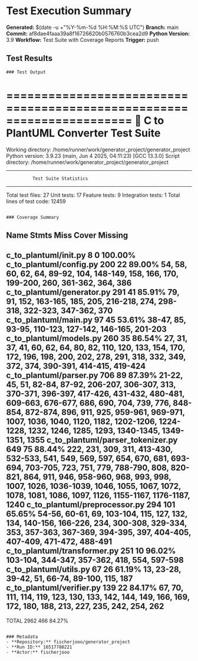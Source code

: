 # Test Execution Summary

**Generated:** $(date -u +"%Y-%m-%d %H:%M:%S UTC")
**Branch:** main
**Commit:** af8dae4faaa39a8f16726620b0576760b3cea2d9
**Python Version:** 3.9
**Workflow:** Test Suite with Coverage Reports
**Trigger:** push

## Test Results

```
### Test Output
```

======================================================================
                 🧪 C to PlantUML Converter Test Suite                 
======================================================================
Working directory: /home/runner/work/generator_project/generator_project
Python version: 3.9.23 (main, Jun  4 2025, 04:11:23) 
[GCC 13.3.0]
Script directory: /home/runner/work/generator_project/generator_project

--------------------------------------------------
              Test Suite Statistics               
--------------------------------------------------
Total test files: 27
Unit tests: 17
Feature tests: 9
Integration tests: 1
Total lines of test code: 12459
```

### Coverage Summary
```
Name                                Stmts   Miss   Cover   Missing
------------------------------------------------------------------
c_to_plantuml/__init__.py               8      0 100.00%
c_to_plantuml/config.py               200     22  89.00%   54, 58, 60, 62, 64, 89-92, 104, 148-149, 158, 166, 170, 199-200, 260, 361-362, 364, 386
c_to_plantuml/generator.py            291     41  85.91%   79, 91, 152, 163-165, 185, 205, 216-218, 274, 298-318, 322-323, 347-362, 370
c_to_plantuml/main.py                  97     45  53.61%   38-47, 85, 93-95, 110-123, 127-142, 146-165, 201-203
c_to_plantuml/models.py               260     35  86.54%   27, 31, 37, 41, 60, 62, 64, 80, 82, 110, 120, 133, 154, 170, 172, 196, 198, 200, 202, 278, 291, 318, 332, 349, 372, 374, 390-391, 414-415, 419-424
c_to_plantuml/parser.py               706     89  87.39%   21-22, 45, 51, 82-84, 87-92, 206-207, 306-307, 313, 370-371, 396-397, 417-426, 431-432, 480-481, 609-663, 676-677, 686, 690, 704, 739, 776, 848-854, 872-874, 896, 911, 925, 959-961, 969-971, 1007, 1036, 1040, 1120, 1182, 1202-1206, 1224-1228, 1232, 1246, 1285, 1293, 1340-1345, 1349-1351, 1355
c_to_plantuml/parser_tokenizer.py     649     75  88.44%   222, 231, 309, 311, 413-430, 532-533, 541, 549, 569, 597, 654, 670, 681, 693-694, 703-705, 723, 751, 779, 788-790, 808, 820-821, 864, 911, 946, 958-960, 968, 993, 998, 1007, 1026, 1036-1039, 1046, 1055, 1067, 1072, 1078, 1081, 1086, 1097, 1126, 1155-1167, 1176-1187, 1240
c_to_plantuml/preprocessor.py         294    101  65.65%   54-56, 60-61, 69, 103-104, 115, 127, 132, 134, 140-156, 166-226, 234, 300-308, 329-334, 353, 357-363, 367-369, 394-395, 397, 404-405, 407-409, 471-472, 488-491
c_to_plantuml/transformer.py          251     10  96.02%   103-104, 344-347, 357-362, 418, 554, 597-598
c_to_plantuml/utils.py                 67     26  61.19%   13, 23-28, 39-42, 51, 66-74, 89-100, 115, 187
c_to_plantuml/verifier.py             139     22  84.17%   67, 70, 111, 114, 119, 123, 130, 133, 142, 144, 149, 166, 169, 172, 180, 188, 213, 227, 235, 242, 254, 262
------------------------------------------------------------------
TOTAL                                2962    466  84.27%
```

### Metadata
- **Repository:** fischerjooo/generator_project
- **Run ID:** 16517788221
- **Actor:** fischerjooo

